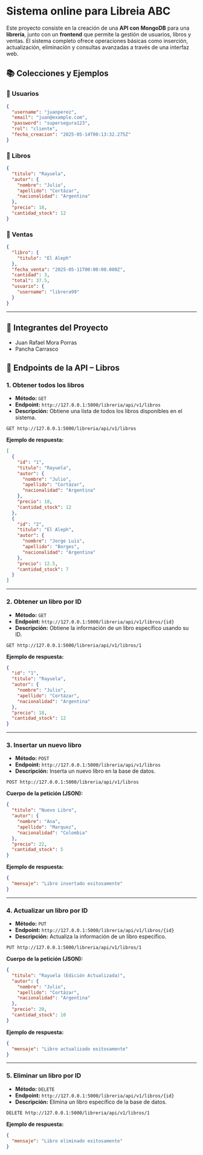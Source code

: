 # Sistema online para Libreia ABC

Este proyecto consiste en la creación de una **API con MongoDB** para una **librería**, junto con un **frontend** que permite la gestión de usuarios, libros y ventas. El sistema completo ofrece operaciones básicas como inserción, actualización, eliminación y consultas avanzadas a través de una interfaz web.

## 📚 Colecciones y Ejemplos

### 👤 Usuarios
```json
{
  "username": "juanperez",
  "email": "juan@example.com",
  "password": "supersegura123",
  "rol": "cliente",
  "fecha_creacion": "2025-05-14T00:13:32.275Z"
}
```

### 📘 Libros
```json
{
  "titulo": "Rayuela",
  "autor": {
    "nombre": "Julio",
    "apellido": "Cortázar",
    "nacionalidad": "Argentina"
  },
  "precio": 18,
  "cantidad_stock": 12
}
```

### 🧾 Ventas
```json
{
  "libro": {
    "titulo": "El Aleph"
  },
  "fecha_venta": "2025-05-11T00:00:00.000Z",
  "cantidad": 3,
  "total": 37.5,
  "usuario": {
    "username": "librera99"
  }
}
```

---


## 👥 Integrantes del Proyecto

- Juan Rafael Mora Porras
- Pancha Carrasco


## 🔗 Endpoints de la API – Libros

### 1. Obtener todos los libros

* **Método:** `GET`
* **Endpoint:** `http://127.0.0.1:5000/libreria/api/v1/libros`
* **Descripción:** Obtiene una lista de todos los libros disponibles en el sistema.

```http
GET http://127.0.0.1:5000/libreria/api/v1/libros
```

**Ejemplo de respuesta:**

```json
[
  {
    "id": "1",
    "titulo": "Rayuela",
    "autor": {
      "nombre": "Julio",
      "apellido": "Cortázar",
      "nacionalidad": "Argentina"
    },
    "precio": 18,
    "cantidad_stock": 12
  },
  {
    "id": "2",
    "titulo": "El Aleph",
    "autor": {
      "nombre": "Jorge Luis",
      "apellido": "Borges",
      "nacionalidad": "Argentina"
    },
    "precio": 12.5,
    "cantidad_stock": 7
  }
]
```

---

### 2. Obtener un libro por ID

* **Método:** `GET`
* **Endpoint:** `http://127.0.0.1:5000/libreria/api/v1/libros/{id}`
* **Descripción:** Obtiene la información de un libro específico usando su ID.

```http
GET http://127.0.0.1:5000/libreria/api/v1/libros/1
```

**Ejemplo de respuesta:**

```json
{
  "id": "1",
  "titulo": "Rayuela",
  "autor": {
    "nombre": "Julio",
    "apellido": "Cortázar",
    "nacionalidad": "Argentina"
  },
  "precio": 18,
  "cantidad_stock": 12
}
```

---

### 3. Insertar un nuevo libro

* **Método:** `POST`
* **Endpoint:** `http://127.0.0.1:5000/libreria/api/v1/libros`
* **Descripción:** Inserta un nuevo libro en la base de datos.

```http
POST http://127.0.0.1:5000/libreria/api/v1/libros
```

**Cuerpo de la petición (JSON):**

```json
{
  "titulo": "Nuevo Libro",
  "autor": {
    "nombre": "Ana",
    "apellido": "Marquez",
    "nacionalidad": "Colombia"
  },
  "precio": 22,
  "cantidad_stock": 5
}
```

**Ejemplo de respuesta:**

```json
{
  "mensaje": "Libro insertado exitosamente"
}
```

---

### 4. Actualizar un libro por ID

* **Método:** `PUT`
* **Endpoint:** `http://127.0.0.1:5000/libreria/api/v1/libros/{id}`
* **Descripción:** Actualiza la información de un libro específico.

```http
PUT http://127.0.0.1:5000/libreria/api/v1/libros/1
```

**Cuerpo de la petición (JSON):**

```json
{
  "titulo": "Rayuela (Edición Actualizada)",
  "autor": {
    "nombre": "Julio",
    "apellido": "Cortázar",
    "nacionalidad": "Argentina"
  },
  "precio": 20,
  "cantidad_stock": 10
}
```

**Ejemplo de respuesta:**

```json
{
  "mensaje": "Libro actualizado exitosamente"
}
```

---

### 5. Eliminar un libro por ID

* **Método:** `DELETE`
* **Endpoint:** `http://127.0.0.1:5000/libreria/api/v1/libros/{id}`
* **Descripción:** Elimina un libro específico de la base de datos.

```http
DELETE http://127.0.0.1:5000/libreria/api/v1/libros/1
```

**Ejemplo de respuesta:**

```json
{
  "mensaje": "Libro eliminado exitosamente"
}
```

 